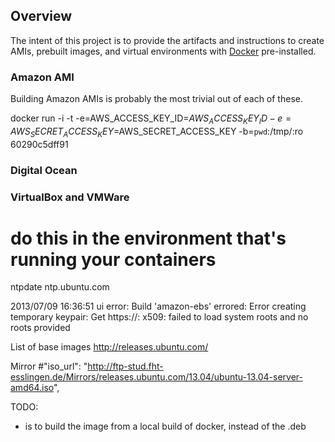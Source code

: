 ## Overview
The intent of this project is to provide the artifacts and instructions to
create AMIs, prebuilt images, and virtual environments with [Docker][0]
pre-installed.

### Amazon AMI
Building Amazon AMIs is probably the most trivial out of each of these.

docker run -i -t -e=AWS_ACCESS_KEY_ID=$AWS_ACCESS_KEY_ID -e=AWS_SECRET_ACCESS_KEY=$AWS_SECRET_ACCESS_KEY -b=`pwd`:/tmp/:ro 60290c5dff91


### Digital Ocean

### VirtualBox and VMWare



# do this in the environment that's running your containers
ntpdate ntp.ubuntu.com

2013/07/09 16:36:51 ui error: Build 'amazon-ebs' errored: Error creating temporary keypair: Get https://<omitted>: x509: failed to load system roots and no roots provided

List of base images
http://releases.ubuntu.com/

Mirror
#"iso_url": "http://ftp-stud.fht-esslingen.de/Mirrors/releases.ubuntu.com/13.04/ubuntu-13.04-server-amd64.iso",

TODO: 
  * is to build the image from a local build of docker, instead of the .deb

[0]: http://docker.io